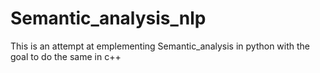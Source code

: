 # Semantic_analysis_nlp
This is an attempt at emplementing Semantic_analysis in python with the goal to do the same in c++
